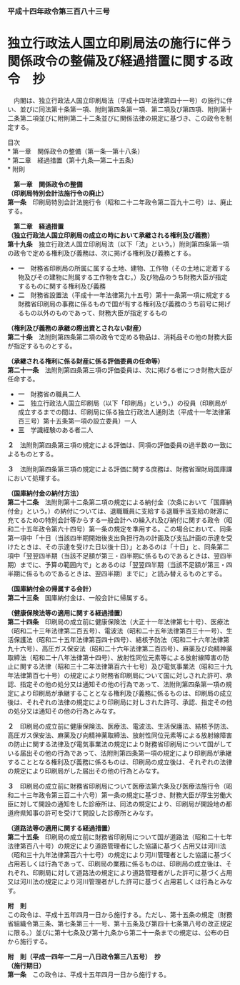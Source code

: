 ### 平成十四年政令第三百八十三号  
# 独立行政法人国立印刷局法の施行に伴う関係政令の整備及び経過措置に関する政令　抄  
　内閣は、独立行政法人国立印刷局法（平成十四年法律第四十一号）の施行に伴い、並びに同法第十条第一項、附則第四条第一項、第二項及び第四項、附則第十二条第二項並びに附則第二十二条並びに関係法律の規定に基づき、この政令を制定する。  
  
目次  
	* 第一章　関係政令の整備（第一条―第十八条）  
	* 第二章　経過措置（第十九条―第二十五条）  
	* 附則  
  
&emsp;**第一章　関係政令の整備**  
**（印刷局特別会計法施行令の廃止）**  
**第一条**　印刷局特別会計法施行令（昭和二十二年政令第二百九十二号）は、廃止する。  
  
&emsp;**第二章　経過措置**  
**（独立行政法人国立印刷局の成立の時において承継される権利及び義務）**  
**第十九条**　独立行政法人国立印刷局法（以下「法」という。）附則第四条第一項の政令で定める権利及び義務は、次に掲げる権利及び義務とする。  
* **一**　財務省印刷局の所属に属する土地、建物、工作物（その土地に定着する物及びその建物に附属する工作物を含む。）及び物品のうち財務大臣が指定するものに関する権利及び義務  
* **二**　財務省設置法（平成十一年法律第九十五号）第十一条第一項に規定する財務省印刷局の事務に係るもので国が有する権利及び義務のうち前号に掲げるもの以外のものであって、財務大臣が指定するもの  
  
**（権利及び義務の承継の際出資とされない財産）**  
**第二十条**　法附則第四条第二項の政令で定める物品は、消耗品その他の財務大臣が指定するものとする。  
  
**（承継される権利に係る財産に係る評価委員の任命等）**  
**第二十一条**　法附則第四条第三項の評価委員は、次に掲げる者につき財務大臣が任命する。  
* **一**　財務省の職員二人  
* **二**　独立行政法人国立印刷局（以下「印刷局」という。）の役員（印刷局が成立するまでの間は、印刷局に係る独立行政法人通則法（平成十一年法律第百三号）第十五条第一項の設立委員）一人  
* **三**　学識経験のある者二人  
  
**２**　法附則第四条第三項の規定による評価は、同項の評価委員の過半数の一致によるものとする。  
  
**３**　法附則第四条第三項の規定による評価に関する庶務は、財務省理財局国庫課において処理する。  
  
**（国庫納付金の納付方法）**  
**第二十二条**　法附則第十二条第二項の規定による納付金（次条において「国庫納付金」という。）の納付については、退職職員に支給する退職手当支給の財源に充てるための特別会計等からする一般会計への繰入れ及び納付に関する政令（昭和二十五年政令第六十四号）第一条の規定を準用する。この場合において、同条第一項中「十日（当該四半期開始後支出負担行為の計画及び支払計画の示達を受けたときは、その示達を受けた日以後十日）」とあるのは「十日」と、同条第二項中「翌翌四半期（当該不足額が第三・四半期に係るものであるときは、翌四半期）までに、予算の範囲内で」とあるのは「翌翌四半期（当該不足額が第三・四半期に係るものであるときは、翌四半期）までに」と読み替えるものとする。  
  
**（国庫納付金の帰属する会計）**  
**第二十三条**　国庫納付金は、一般会計に帰属する。  
  
**（健康保険法等の適用に関する経過措置）**  
**第二十四条**　印刷局の成立前に健康保険法（大正十一年法律第七十号）、医療法（昭和二十三年法律第二百五号）、電波法（昭和二十五年法律第百三十一号）、生活保護法（昭和二十五年法律第百四十四号）、結核予防法（昭和二十六年法律第九十六号）、高圧ガス保安法（昭和二十六年法律第二百四号）、麻薬及び向精神薬取締法（昭和二十八年法律第十四号）、放射性同位元素等による放射線障害の防止に関する法律（昭和三十二年法律第百六十七号）及び電気事業法（昭和三十九年法律第百七十号）の規定により財務省印刷局について国に対しされた許可、承認、指定その他の処分又は通知その他の行為であって、法附則第四条第一項の規定により印刷局が承継することとなる権利及び義務に係るものは、印刷局の成立後は、それぞれの法律の規定により印刷局に対しされた許可、承認、指定その他の処分又は通知その他の行為とみなす。  
  
**２**　印刷局の成立前に健康保険法、医療法、電波法、生活保護法、結核予防法、高圧ガス保安法、麻薬及び向精神薬取締法、放射性同位元素等による放射線障害の防止に関する法律及び電気事業法の規定により財務省印刷局について国がしている届出その他の行為であって、法附則第四条第一項の規定により印刷局が承継することとなる権利及び義務に係るものは、印刷局の成立後は、それぞれの法律の規定により印刷局がした届出その他の行為とみなす。  
  
**３**　印刷局の成立前に財務省印刷局について医療法第六条及び医療法施行令（昭和二十三年政令第三百二十六号）第一条の規定に基づき、財務大臣が厚生労働大臣に対して開設の通知をした診療所は、同法の規定により、印刷局が開設地の都道府県知事の許可を受けて開設した診療所とみなす。  
  
**（道路法等の適用に関する経過措置）**  
**第二十五条**　印刷局の成立前に財務省印刷局について国が道路法（昭和二十七年法律第百八十号）の規定により道路管理者にした協議に基づく占用又は河川法（昭和三十九年法律第百六十七号）の規定により河川管理者とした協議に基づく占用若しくは行為であって、印刷局の業務に係るものは、印刷局の成立後は、それぞれ、印刷局に対して道路法の規定により道路管理者がした許可に基づく占用又は河川法の規定により河川管理者がした許可に基づく占用若しくは行為とみなす。  
  
**附　則**  
この政令は、平成十五年四月一日から施行する。ただし、第十五条の規定（財務省組織令第三条、第七条第三十一号、第十五条及び第四十七条第八号の改正規定に限る。）並びに第十七条及び第十九条から第二十一条までの規定は、公布の日から施行する。  
  
**附　則（平成一四年一二月一八日政令第三八五号）　抄**  
**（施行期日）**  
**第一条**　この政令は、平成十五年四月一日から施行する。  
  
